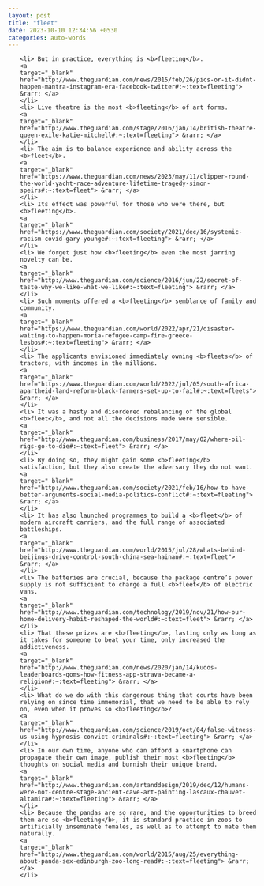 ```yaml
---
layout: post
title: "fleet"
date: 2023-10-10 12:34:56 +0530
categories: auto-words
---
```

<ol>

    <li> But in practice, everything is <b>fleeting</b>.
    <a 
    target="_blank" 
    href="http://www.theguardian.com/news/2015/feb/26/pics-or-it-didnt-happen-mantra-instagram-era-facebook-twitter#:~:text=fleeting"> &rarr; </a>
    </li>
    <li> Live theatre is the most <b>fleeting</b> of art forms.
    <a 
    target="_blank" 
    href="http://www.theguardian.com/stage/2016/jan/14/british-theatre-queen-exile-katie-mitchell#:~:text=fleeting"> &rarr; </a>
    </li>
    <li> The aim is to balance experience and ability across the <b>fleet</b>.
    <a 
    target="_blank" 
    href="https://www.theguardian.com/news/2023/may/11/clipper-round-the-world-yacht-race-adventure-lifetime-tragedy-simon-speirs#:~:text=fleet"> &rarr; </a>
    </li>
    <li> Its effect was powerful for those who were there, but <b>fleeting</b>.
    <a 
    target="_blank" 
    href="https://www.theguardian.com/society/2021/dec/16/systemic-racism-covid-gary-younge#:~:text=fleeting"> &rarr; </a>
    </li>
    <li> We forget just how <b>fleeting</b> even the most jarring novelty can be.
    <a 
    target="_blank" 
    href="http://www.theguardian.com/science/2016/jun/22/secret-of-taste-why-we-like-what-we-like#:~:text=fleeting"> &rarr; </a>
    </li>
    <li> Such moments offered a <b>fleeting</b> semblance of family and community.
    <a 
    target="_blank" 
    href="https://www.theguardian.com/world/2022/apr/21/disaster-waiting-to-happen-moria-refugee-camp-fire-greece-lesbos#:~:text=fleeting"> &rarr; </a>
    </li>
    <li> The applicants envisioned immediately owning <b>fleets</b> of tractors, with incomes in the millions.
    <a 
    target="_blank" 
    href="https://www.theguardian.com/world/2022/jul/05/south-africa-apartheid-land-reform-black-farmers-set-up-to-fail#:~:text=fleets"> &rarr; </a>
    </li>
    <li> It was a hasty and disordered rebalancing of the global <b>fleet</b>, and not all the decisions made were sensible.
    <a 
    target="_blank" 
    href="http://www.theguardian.com/business/2017/may/02/where-oil-rigs-go-to-die#:~:text=fleet"> &rarr; </a>
    </li>
    <li> By doing so, they might gain some <b>fleeting</b> satisfaction, but they also create the adversary they do not want.
    <a 
    target="_blank" 
    href="http://www.theguardian.com/society/2021/feb/16/how-to-have-better-arguments-social-media-politics-conflict#:~:text=fleeting"> &rarr; </a>
    </li>
    <li> It has also launched programmes to build a <b>fleet</b> of modern aircraft carriers, and the full range of associated battleships.
    <a 
    target="_blank" 
    href="http://www.theguardian.com/world/2015/jul/28/whats-behind-beijings-drive-control-south-china-sea-hainan#:~:text=fleet"> &rarr; </a>
    </li>
    <li> The batteries are crucial, because the package centre’s power supply is not sufficient to charge a full <b>fleet</b> of electric vans.
    <a 
    target="_blank" 
    href="http://www.theguardian.com/technology/2019/nov/21/how-our-home-delivery-habit-reshaped-the-world#:~:text=fleet"> &rarr; </a>
    </li>
    <li> That these prizes are <b>fleeting</b>, lasting only as long as it takes for someone to beat your time, only increased the addictiveness.
    <a 
    target="_blank" 
    href="http://www.theguardian.com/news/2020/jan/14/kudos-leaderboards-qoms-how-fitness-app-strava-became-a-religion#:~:text=fleeting"> &rarr; </a>
    </li>
    <li> What do we do with this dangerous thing that courts have been relying on since time immemorial, that we need to be able to rely on, even when it proves so <b>fleeting</b>?
    <a 
    target="_blank" 
    href="http://www.theguardian.com/science/2019/oct/04/false-witness-us-using-hypnosis-convict-criminals#:~:text=fleeting"> &rarr; </a>
    </li>
    <li> In our own time, anyone who can afford a smartphone can propagate their own image, publish their most <b>fleeting</b> thoughts on social media and burnish their unique brand.
    <a 
    target="_blank" 
    href="http://www.theguardian.com/artanddesign/2019/dec/12/humans-were-not-centre-stage-ancient-cave-art-painting-lascaux-chauvet-altamira#:~:text=fleeting"> &rarr; </a>
    </li>
    <li> Because the pandas are so rare, and the opportunities to breed them are so <b>fleeting</b>, it is standard practice in zoos to artificially inseminate females, as well as to attempt to mate them naturally.
    <a 
    target="_blank" 
    href="http://www.theguardian.com/world/2015/aug/25/everything-about-panda-sex-edinburgh-zoo-long-read#:~:text=fleeting"> &rarr; </a>
    </li>